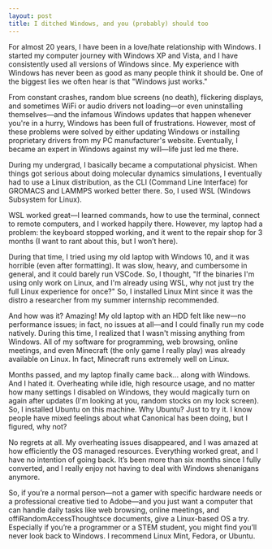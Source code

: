 ```yaml
---
layout: post
title: I ditched Windows, and you (probably) should too
---
```


For almost 20 years, I have been in a love/hate relationship with Windows. I started my computer journey with Windows XP and Vista, and I have consistently used all versions of Windows since. My experience with Windows has never been as good as many people think it should be. One of the biggest lies we often hear is that "Windows just works."

From constant crashes, random blue screens (no death), flickering displays, and sometimes WiFi or audio drivers not loading—or even uninstalling themselves—and the infamous Windows updates that happen whenever you're in a hurry, Windows has been full of frustrations. However, most of these problems were solved by either updating Windows or installing proprietary drivers from my PC manufacturer's website. Eventually, I became an expert in Windows against my will—life just led me there.

During my undergrad, I basically became a computational physicist. When things got serious about doing molecular dynamics simulations, I eventually had to use a Linux distribution, as the CLI (Command Line Interface) for GROMACS and LAMMPS worked better there. So, I used WSL (Windows Subsystem for Linux).

WSL worked great—I learned commands, how to use the terminal, connect to remote computers, and I worked happily there. However, my laptop had a problem: the keyboard stopped working, and it went to the repair shop for 3 months (I want to rant about this, but I won’t here).

During that time, I tried using my old laptop with Windows 10, and it was horrible (even after formatting). It was slow, heavy, and cumbersome in general, and it could barely run VSCode. So, I thought, "If the binaries I'm using only work on Linux, and I'm already using WSL, why not just try the full Linux experience for once?" So, I installed Linux Mint since it was the distro a researcher from my summer internship recommended.

And how was it? Amazing! My old laptop with an HDD felt like new—no performance issues; in fact, no issues at all—and I could finally run my code natively. During this time, I realized that I wasn't missing anything from Windows. All of my software for programming, web browsing, online meetings, and even Minecraft (the only game I really play) was already available on Linux. In fact, Minecraft runs extremely well on Linux.

Months passed, and my laptop finally came back... along with Windows. And I hated it. Overheating while idle, high resource usage, and no matter how many settings I disabled on Windows, they would magically turn on again after updates (I'm looking at you, random stocks on my lock screen). So, I installed Ubuntu on this machine. Why Ubuntu? Just to try it. I know people have mixed feelings about what Canonical has been doing, but I figured, why not?

No regrets at all. My overheating issues disappeared, and I was amazed at how efficiently the OS managed resources. Everything worked great, and I have no intention of going back. It’s been more than six months since I fully converted, and I really enjoy not having to deal with Windows shenanigans anymore.

So, if you’re a normal person—not a gamer with specific hardware needs or a professional creative tied to Adobe—and you just want a computer that can handle daily tasks like web browsing, online meetings, and offiRandomAccessThoughtsce documents, give a Linux-based OS a try. Especially if you’re a programmer or a STEM student, you might find you’ll never look back to Windows. I recommend Linux Mint, Fedora, or Ubuntu.

